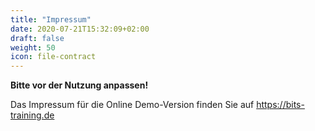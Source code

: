 ```yaml
---
title: "Impressum"
date: 2020-07-21T15:32:09+02:00
draft: false
weight: 50
icon: file-contract
---
```


**Bitte vor der Nutzung anpassen!**

Das Impressum für die Online Demo-Version finden Sie auf https://bits-training.de